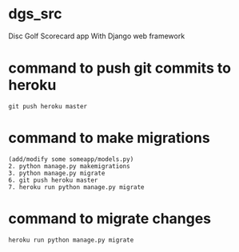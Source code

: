 # dgs_src

Disc Golf Scorecard app With Django web framework

# command to push git commits to heroku

    git push heroku master

# command to make migrations

    (add/modify some someapp/models.py)
    2. python manage.py makemigrations 
    3. python manage.py migrate
    6. git push heroku master
    7. heroku run python manage.py migrate

# command to migrate changes

    heroku run python manage.py migrate
